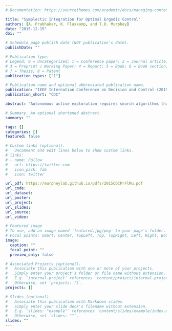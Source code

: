 ```yaml
---
# Documentation: https://sourcethemes.com/academic/docs/managing-content/

title: "Symplectic Integration for Optimal Ergodic Control"
authors: [A. Prabhakar, K. Flaskamp, and T.D. Murphey]
date: "2015-12-15"
doi: ""

# Schedule page publish date (NOT publication's date).
publishDate: ""

# Publication type.
# Legend: 0 = Uncategorized; 1 = Conference paper; 2 = Journal article;
# 3 = Preprint / Working Paper; 4 = Report; 5 = Book; 6 = Book section;
# 7 = Thesis; 8 = Patent
publication_types: ["1"]

# Publication name and optional abbreviated publication name.
publication: "IEEE Internation Conference on Decision and Control (2015)"
publication_short: "CDC"

abstract: "Autonomous active exploration requires search algorithms that can effectively balance the need for workspace coverage with energetic costs. We present a strategy for planning optimal search trajectories with respect to the distribution of expected information over a workspace. We formulate an iterative optimal control algorithm for general nonlinear dynamics, where the metric for information gain is the difference between the spatial distribution and the statistical representation of the time-averaged trajectory, i.e. ergodicity. Previous work has designed a continuous-time trajectory optimization algorithm. In this paper, we derive two discrete-time iterative trajectory optimization approaches, one based on standard first order discretization and the other using symplectic integration. The discrete-time methods based on first-order discretization techniques are both faster than the continuous-time method in the studied examples. Moreover, we show that even for a simple system, the choice of discretization has a dramatic impact on the resulting control and state trajectories. While the standard discretization method turns unstable, the symplectic method, which is structure-preserving, achieves lower values for the objective."

# Summary. An optional shortened abstract.
summary: ""

tags: []
categories: []
featured: false

# Custom links (optional).
#   Uncomment and edit lines below to show custom links.
# links:
# - name: Follow
#   url: https://twitter.com
#   icon_pack: fab
#   icon: twitter

url_pdf: https://murpheylab.github.io/pdfs/2015CDCPrFlMu.pdf
url_code:
url_dataset:
url_poster:
url_project:
url_slides:
url_source:
url_video:

# Featured image
# To use, add an image named `featured.jpg/png` to your page's folder. 
# Focal points: Smart, Center, TopLeft, Top, TopRight, Left, Right, BottomLeft, Bottom, BottomRight.
image:
  caption: ""
  focal_point: ""
  preview_only: false

# Associated Projects (optional).
#   Associate this publication with one or more of your projects.
#   Simply enter your project's folder or file name without extension.
#   E.g. `internal-project` references `content/project/internal-project/index.md`.
#   Otherwise, set `projects: []`.
projects: []

# Slides (optional).
#   Associate this publication with Markdown slides.
#   Simply enter your slide deck's filename without extension.
#   E.g. `slides: "example"` references `content/slides/example/index.md`.
#   Otherwise, set `slides: ""`.
slides: ""
---
```

